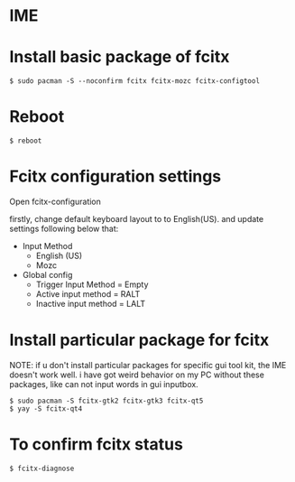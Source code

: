 # IME

# Install basic package of fcitx

```
$ sudo pacman -S --noconfirm fcitx fcitx-mozc fcitx-configtool
```

# Reboot

```
$ reboot
```

# Fcitx configuration settings

Open fcitx-configuration

 
firstly, change default keyboard layout to to English(US).
and update settings following below that:

- Input Method
   - English (US)
   - Mozc
- Global config
   - Trigger Input Method = Empty
   - Active input method = RALT
   - Inactive input method = LALT


# Install particular package for fcitx

NOTE: if u don't install particular packages for specific gui tool kit, the IME doesn't work well.
i have got weird behavior on my PC without these packages, like can not input words in gui inputbox.

```
$ sudo pacman -S fcitx-gtk2 fcitx-gtk3 fcitx-qt5
$ yay -S fcitx-qt4
```

# To confirm fcitx status

```
$ fcitx-diagnose
```
